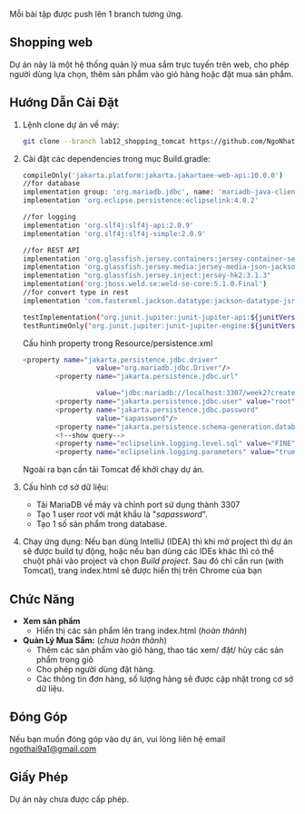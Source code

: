 Mỗi bài tập được push lên 1 branch tương ứng.

## Shopping web

Dự án này là một hệ thống quản lý mua sắm trực tuyến trên web, cho phép người dùng lựa chọn, thêm sản phẩm vào giỏ hàng hoặc đặt mua sản phẩm.

## Hướng Dẫn Cài Đặt

1. Lệnh clone dự án về máy:

    ```bash
    git clone --branch lab12_shopping_tomcat https://github.com/NgoNhatThai/WWW.git
    ```

2. Cài đặt các dependencies trong mục Build.gradle:

    ```bash
    compileOnly('jakarta.platform:jakarta.jakartaee-web-api:10.0.0')
    //for database
    implementation group: 'org.mariadb.jdbc', name: 'mariadb-java-client', version: '3.2.0'
    implementation 'org.eclipse.persistence:eclipselink:4.0.2'

    //for logging
    implementation 'org.slf4j:slf4j-api:2.0.9'
    implementation 'org.slf4j:slf4j-simple:2.0.9'

    //for REST API
    implementation 'org.glassfish.jersey.containers:jersey-container-servlet:3.1.3'
    implementation 'org.glassfish.jersey.media:jersey-media-json-jackson:3.1.3'
    implementation "org.glassfish.jersey.inject:jersey-hk2:3.1.3"
    implementation('org.jboss.weld.se:weld-se-core:5.1.0.Final')
    //for convert type in rest
    implementation 'com.fasterxml.jackson.datatype:jackson-datatype-jsr310:2.15.2'

    testImplementation("org.junit.jupiter:junit-jupiter-api:${junitVersion}")
    testRuntimeOnly("org.junit.jupiter:junit-jupiter-engine:${junitVersion}")
    ```
    Cấu hình property trong Resource/persistence.xml
    ```bash
    <property name="jakarta.persistence.jdbc.driver"
                      value="org.mariadb.jdbc.Driver"/>
            <property name="jakarta.persistence.jdbc.url"

                      value="jdbc:mariadb://localhost:3307/week2?createDatabaseIfNotExist=true"/>
            <property name="jakarta.persistence.jdbc.user" value="root"/>
            <property name="jakarta.persistence.jdbc.password"
                      value="sapassword"/>
            <property name="jakarta.persistence.schema-generation.database.action" value="create"/>
            <!--show query-->
            <property name="eclipselink.logging.level.sql" value="FINE"/>
            <property name="eclipselink.logging.parameters" value="true"/>
    ```
    Ngoài ra bạn cần tải Tomcat để khởi chạy dự án.

4. Cấu hình cơ sở dữ liệu:

    - Tải MariaDB về máy và chỉnh port sử dụng thành 3307
    - Tạo 1 user *root* với mật khẩu là "*sapassword*".
    - Tạo 1 số sản phẩm trong database.

5. Chạy ứng dụng: 
    Nếu bạn dùng IntelliJ (IDEA) thì khi mở project thì dự án sẽ được build tự động, hoặc nếu bạn dùng các IDEs khác thì có thể chuột phải vào project và chọn *Build project*.
    Sau đó chỉ cần run (with Tomcat), trang index.html sẽ được hiển thị trên Chrome của bạn

## Chức Năng

- **Xem sản phẩm**
  - Hiển thị các sản phẩm lên trang index.html
    (*hoàn thành*)
- **Quản Lý Mua Sắm:** (*chưa hoàn thành*)
  - Thêm các sản phẩm vào giỏ hàng, thao tác xem/ đặt/ hủy các sản phẩm trong giỏ
  - Cho phép người dùng đặt hàng.
  - Các thông tin đơn hàng, số lượng hàng sẽ được cập nhật trong cơ sở dữ liệu.

## Đóng Góp

Nếu bạn muốn đóng góp vào dự án, vui lòng liên hệ email ngothai9a1@gmail.com

## Giấy Phép

Dự án này chưa được cấp phép.
